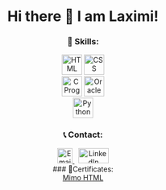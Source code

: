 <div align="center">
  
  # Hi there 👋 I am Laximi!
  
  ### 🌱 Skills:
  
  <div>
    <img src="https://upload.wikimedia.org/wikipedia/commons/6/61/HTML5_logo_and_wordmark.svg" alt="HTML" width="40" height="40">
    <img src="https://upload.wikimedia.org/wikipedia/commons/d/d5/CSS3_logo_and_wordmark.svg" alt="CSS" width="40" height="40">
  </div>
  <div>
    <img src="https://upload.wikimedia.org/wikipedia/commons/1/19/C_Logo.png" alt="C Programming" width="40" height="40">
    <img src="https://upload.wikimedia.org/wikipedia/commons/5/50/Oracle_logo.svg" alt="Oracle Database" width="40" height="40">
  </div>
  <div>
    <img src="https://upload.wikimedia.org/wikipedia/commons/c/c3/Python-logo-notext.svg" alt="Python" width="40" height="40">
  </div>
  
  ### 📞 Contact:
  
  <div>
    <a href="mailto:tlaximi11@gmail.com">
      <img src="https://upload.wikimedia.org/wikipedia/commons/4/4e/Gmail_Icon.png" alt="Email" width="30" height="30">
    </a> &nbsp;
   
   <a href="https://www.linkedin.com/feed/">
      <img src="https://upload.wikimedia.org/wikipedia/commons/0/01/LinkedIn_Logo.svg" alt="LinkedIn" width="60" height="30">
    </a>
  </div>
  ### 📍Certificates:
  <div>
    <a href="path/to/your/mimo-html.pdf" download="Mimo HTML">Mimo HTML</a>
  </div>
</div>
